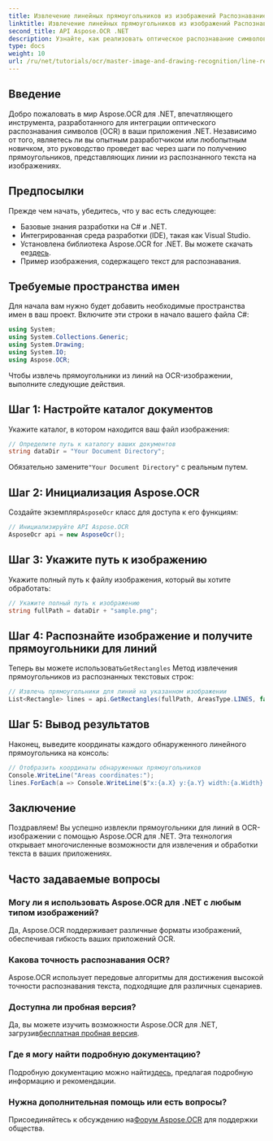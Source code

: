 ```yaml
---
title: Извлечение линейных прямоугольников из изображений Распознавание
linktitle: Извлечение линейных прямоугольников из изображений Распознавание
second_title: API Aspose.OCR .NET
description: Узнайте, как реализовать оптическое распознавание символов (OCR) в ваших приложениях .NET с помощью Aspose.OCR. Это всеобъемлющее руководство проведет вас через процесс извлечения прямоугольников для распознанных линий.
type: docs
weight: 10
url: /ru/net/tutorials/ocr/master-image-and-drawing-recognition/line-rectangles-from-images-recognition/
---
```

## Введение

Добро пожаловать в мир Aspose.OCR для .NET, впечатляющего инструмента, разработанного для интеграции оптического распознавания символов (OCR) в ваши приложения .NET. Независимо от того, являетесь ли вы опытным разработчиком или любопытным новичком, это руководство проведет вас через шаги по получению прямоугольников, представляющих линии из распознанного текста на изображениях.

## Предпосылки

Прежде чем начать, убедитесь, что у вас есть следующее:

- Базовые знания разработки на C# и .NET.
- Интегрированная среда разработки (IDE), такая как Visual Studio.
-  Установлена библиотека Aspose.OCR for .NET. Вы можете скачать ее[здесь](https://releases.aspose.com/ocr/net/).
- Пример изображения, содержащего текст для распознавания.

## Требуемые пространства имен

Для начала вам нужно будет добавить необходимые пространства имен в ваш проект. Включите эти строки в начало вашего файла C#:

```csharp
using System;
using System.Collections.Generic;
using System.Drawing;
using System.IO;
using Aspose.OCR;
```

Чтобы извлечь прямоугольники из линий на OCR-изображении, выполните следующие действия.

## Шаг 1: Настройте каталог документов

Укажите каталог, в котором находится ваш файл изображения:

```csharp
// Определите путь к каталогу ваших документов
string dataDir = "Your Document Directory";
```

 Обязательно замените`"Your Document Directory"` с реальным путем.

## Шаг 2: Инициализация Aspose.OCR

 Создайте экземпляр`AsposeOcr` класс для доступа к его функциям:

```csharp
// Инициализируйте API Aspose.OCR
AsposeOcr api = new AsposeOcr();
```

## Шаг 3: Укажите путь к изображению

Укажите полный путь к файлу изображения, который вы хотите обработать:

```csharp
// Укажите полный путь к изображению
string fullPath = dataDir + "sample.png";
```

## Шаг 4: Распознайте изображение и получите прямоугольники для линий

 Теперь вы можете использовать`GetRectangles` Метод извлечения прямоугольников из распознанных текстовых строк:

```csharp
// Извлечь прямоугольники для линий на указанном изображении
List<Rectangle> lines = api.GetRectangles(fullPath, AreasType.LINES, false);
```

## Шаг 5: Вывод результатов

Наконец, выведите координаты каждого обнаруженного линейного прямоугольника на консоль:

```csharp
// Отобразить координаты обнаруженных прямоугольников
Console.WriteLine("Areas coordinates:");
lines.ForEach(a => Console.WriteLine($"x:{a.X} y:{a.Y} width:{a.Width} height:{a.Height}"));
```

## Заключение

Поздравляем! Вы успешно извлекли прямоугольники для линий в OCR-изображении с помощью Aspose.OCR для .NET. Эта технология открывает многочисленные возможности для извлечения и обработки текста в ваших приложениях.

## Часто задаваемые вопросы

### Могу ли я использовать Aspose.OCR для .NET с любым типом изображений?

Да, Aspose.OCR поддерживает различные форматы изображений, обеспечивая гибкость ваших приложений OCR.

### Какова точность распознавания OCR?

Aspose.OCR использует передовые алгоритмы для достижения высокой точности распознавания текста, подходящие для различных сценариев.

### Доступна ли пробная версия?

 Да, вы можете изучить возможности Aspose.OCR для .NET, загрузив[бесплатная пробная версия](https://releases.aspose.com/).

### Где я могу найти подробную документацию?

 Подробную документацию можно найти[здесь](https://reference.aspose.com/ocr/net/), предлагая подробную информацию и рекомендации.

### Нужна дополнительная помощь или есть вопросы?

 Присоединяйтесь к обсуждению на[Форум Aspose.OCR](https://forum.aspose.com/c/ocr/16) для поддержки общества.